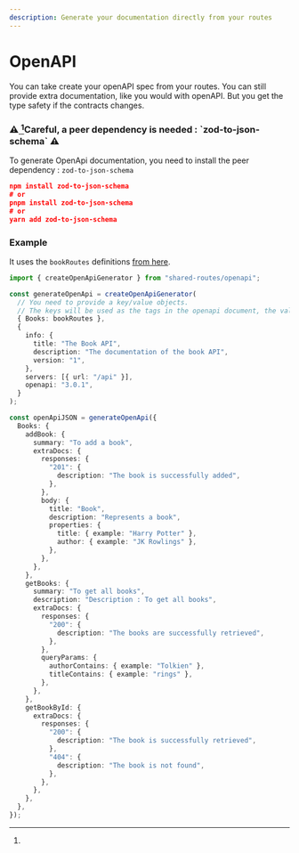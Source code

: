```yaml
---
description: Generate your documentation directly from your routes
---
```


# OpenAPI

You can take create your openAPI spec from your routes. You can still provide extra documentation, like you would with openAPI. But you get the type safety if the contracts changes.

### ⚠️[ ](#user-content-fn-1)[^1]Careful, a peer dependency is needed : \`zod-to-json-schema\` ⚠️

To generate OpenApi documentation, you need to install the peer dependency : `zod-to-json-schema`

```json
npm install zod-to-json-schema
# or
pnpm install zod-to-json-schema
# or
yarn add zod-to-json-schema
```

### Example

It uses the `bookRoutes` definitions [from here](../defining-routes.md#example).

```typescript
import { createOpenApiGenerator } from "shared-routes/openapi";

const generateOpenApi = createOpenApiGenerator(
  // You need to provide a key/value objects.
  // The keys will be used as the tags in the openapi document, the values will be used to provide typechecking for extra documentation.
  { Books: bookRoutes },
  {
    info: {
      title: "The Book API",
      description: "The documentation of the book API",
      version: "1",
    },
    servers: [{ url: "/api" }],
    openapi: "3.0.1",
  }
);

const openApiJSON = generateOpenApi({
  Books: {
    addBook: {
      summary: "To add a book",
      extraDocs: {
        responses: {
          "201": {
            description: "The book is successfully added",
          },
        },
        body: {
          title: "Book",
          description: "Represents a book",
          properties: {
            title: { example: "Harry Potter" },
            author: { example: "JK Rowlings" },
          },
        },
      },
    },
    getBooks: {
      summary: "To get all books",
      description: "Description : To get all books",
      extraDocs: {
        responses: {
          "200": {
            description: "The books are successfully retrieved",
          },
        },
        queryParams: {
          authorContains: { example: "Tolkien" },
          titleContains: { example: "rings" },
        },
      },
    },
    getBookById: {
      extraDocs: {
        responses: {
          "200": {
            description: "The book is successfully retrieved",
          },
          "404": {
            description: "The book is not found",
          },
        },
      },
    },
  },
});
```

[^1]: 

